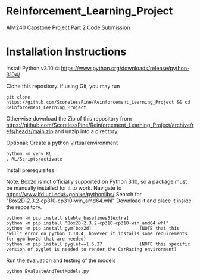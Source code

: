 # Reinforcement_Learning_Project
AIM240 Capstone Project Part 2 Code Submission

# Installation Instructions
Install Python v3.10.4: https://www.python.org/downloads/release/python-3104/

Clone this repository.
If using Git, you may run
```
git clone https://github.com/ScorelessPine/Reinforcement_Learning_Project && cd Reinforcement_Learning_Project
```
Otherwise download the Zip of this repository from https://github.com/ScorelessPine/Reinforcement_Learning_Project/archive/refs/heads/main.zip and unzip into a directory.

Optional: Create a python virtual environment
```
python -m venv RL
. RL/Scripts/activate
```

Install prerequisites

Note: Box2d is not officially supported on Python 3.10, so a package must be manually installed for it to work.
Navigate to https://www.lfd.uci.edu/~gohlke/pythonlibs/
Search for "Box2D‑2.3.2‑cp310‑cp310‑win_amd64.whl"
Download it and place it inside the repository.

```
python -m pip install stable_baselines3[extra]
python -m pip install "Box2D-2.3.2-cp310-cp310-win_amd64.whl"
python -m pip install gym[box2d]                  (NOTE that this *will* error on python 3.10.4, however it installs some requirements for gym box2d that are needed)
python -m pip install pyglet==1.5.27              (NOTE this specific version of pyglet is needed to render the CarRacing environment)
```

Run the evaluation and testing of the models

```
python EvaluateAndTestModels.py
```
